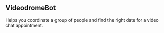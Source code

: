 ## VideodromeBot
Helps you coordinate a group of people and find the right date for a video chat appointment.
        
